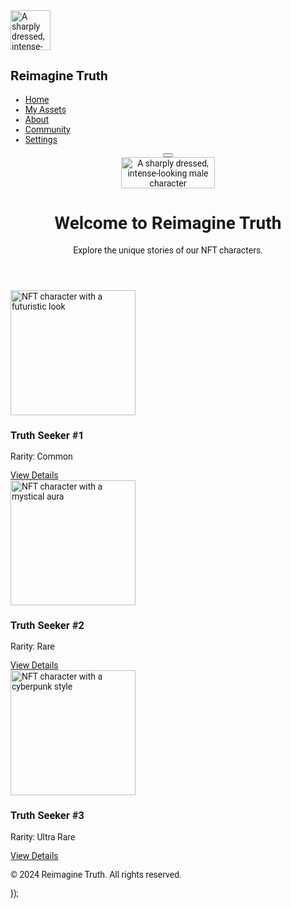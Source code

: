<html lang="en">
 <head>
  <meta charset="utf-8"/>
  <meta content="width=device-width, initial-scale=1.0" name="viewport"/>
  <title>
   Reimagine Truth
  </title>
  <script src="https://cdn.tailwindcss.com">
  </script>
  <link href="https://cdnjs.cloudflare.com/ajax/libs/font-awesome/5.15.3/css/all.min.css" rel="stylesheet"/>
  <link href="https://fonts.googleapis.com/css2?family=Roboto:wght@400;700&amp;display=swap" rel="stylesheet"/>
  <style>
   body {
            font-family: 'Roboto', sans-serif;
        }
  </style>
 </head>
 <body class="bg-gray-900 text-gray-200">
  <div class="flex">
   <aside class="w-64 bg-gray-800 h-screen p-4" id="sidebar">
    <div class="flex items-center mb-6">
     <img alt="A sharply dressed, intense-looking male character" class="w-16 h-16 rounded-full" height="64" src="https://i.ibb.co/p30Q5fs/Leonardo-Kino-XL-A-sharplydressed-intenselooking-male-characte-3.jpg" width="64"/>
     <h2 class="ml-4 text-xl font-bold">
      Reimagine Truth
     </h2>
    </div>
    <nav>
     <ul>
      <li class="mb-4">
       <a class="text-lg text-gray-200 hover:text-white" href="#">
        Home
       </a>
      </li>
      <li class="mb-4">
       <a class="text-lg text-gray-200 hover:text-white" href="#">
        My Assets
       </a>
      </li>
      <li class="mb-4">
       <a class="text-lg text-gray-200 hover:text-white" href="#">
        About
       </a>
      </li>
      <li class="mb-4">
       <a class="text-lg text-gray-200 hover:text-white" href="https://linktr.ee/reimagine_truth" target="_blank">
        Community
       </a>
      </li>
      <li class="mb-4">
       <a class="text-lg text-gray-200 hover:text-white" href="#">
        Settings
       </a>
      </li>
     </ul>
    </nav>
   </aside>
   <div class="flex-1">
    <header class="bg-gray-800 text-white p-4 flex justify-between items-center relative">
     <button class="md:hidden text-white absolute top-4 left-4" id="menu-button">
      <i class="fas fa-bars">
      </i>
     </button>
     <div class="flex flex-col items-center w-full">
      <img alt="A sharply dressed, intense-looking male character" class="w-36 mb-2" height="50" src="https://i.ibb.co/p30Q5fs/Leonardo-Kino-XL-A-sharplydressed-intenselooking-male-characte-3.jpg" width="150"/>
      <h1 class="text-2xl font-bold text-center">
       Welcome to Reimagine Truth
      </h1>
      <p class="text-lg text-center">
       Explore the unique stories of our NFT characters.
      </p>
     </div>
    </header>
    <main class="p-4">
     <div class="grid grid-cols-1 sm:grid-cols-2 md:grid-cols-3 lg:grid-cols-4 gap-4" id="nft-grid">
      <div class="border border-gray-700 p-4 bg-gray-800">
       <img alt="NFT character with a futuristic look" class="w-full mb-2" height="200" src="https://storage.googleapis.com/a1aa/image/IbrCPWuuXPoNEJM03brifZTOH7fjre0jZHOLBqvupWffjMf9E.jpg" width="200"/>
       <h3 class="text-xl font-bold">
        Truth Seeker #1
       </h3>
       <p>
        Rarity: Common
       </p>
       <a class="text-blue-400" href="nft.html?id=1" target="_blank">
        View Details
       </a>
      </div>
      <div class="border border-gray-700 p-4 bg-gray-800">
       <img alt="NFT character with a mystical aura" class="w-full mb-2" height="200" src="https://storage.googleapis.com/a1aa/image/3kwmQeLeoBiLiUoL2a5l0vyqEe3bHGJAFphgSiUxO63CJzvnA.jpg" width="200"/>
       <h3 class="text-xl font-bold">
        Truth Seeker #2
       </h3>
       <p>
        Rarity: Rare
       </p>
       <a class="text-blue-400" href="nft.html?id=2" target="_blank">
        View Details
       </a>
      </div>
      <div class="border border-gray-700 p-4 bg-gray-800">
       <img alt="NFT character with a cyberpunk style" class="w-full mb-2" height="200" src="https://storage.googleapis.com/a1aa/image/J1fdfg0xfhZTTIJIoNZsLqPYDQ0PXKX9bKIFzYkeaaPJSmfeE.jpg" width="200"/>
       <h3 class="text-xl font-bold">
        Truth Seeker #3
       </h3>
       <p>
        Rarity: Ultra Rare
       </p>
       <a class="text-blue-400" href="nft.html?id=3" target="_blank">
        View Details
       </a>
      </div>
     </div>
    </main>
    <footer class="bg-gray-800 text-white p-4 text-center">
     <p>
      © 2024 Reimagine Truth. All rights reserved.
     </p>
    </footer>
   </div>
  </div>
  <script>
   document.getElementById('menu-button').addEventListener('click', function() {
            const sidebar = document.getElementById('sidebar');
            if (sidebar.classList.contains('hidden')) {
                sidebar.classList.remove('hidden');
            } else {
                sidebar.classList.add('hidden');
            }
        });
  </script>
 </body>
</html>
        });
  </script>
 </body>
</html>
